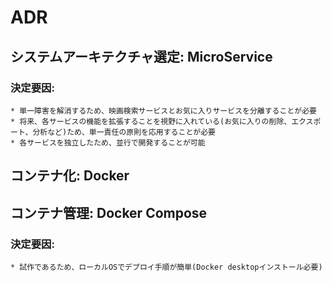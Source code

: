 # ADR
## システムアーキテクチャ選定: MicroService
### 決定要因: 
    * 単一障害を解消するため、映画検索サービスとお気に入りサービスを分離することが必要
    * 将来、各サービスの機能を拡張することを視野に入れている(お気に入りの削除、エクスポート、分析など)ため、単一責任の原則を応用することが必要
    * 各サービスを独立したため、並行で開発することが可能

## コンテナ化: Docker
## コンテナ管理: Docker Compose
### 決定要因:
    * 試作であるため、ローカルOSでデプロイ手順が簡単(Docker desktopインストール必要)